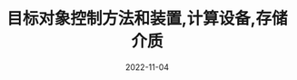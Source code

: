 ---
title: "目标对象控制方法和装置,计算设备,存储介质"
collection: patent
category: patent
permalink: /publication/patent-1
# excerpt: 'This paper is about the number 1. The number 2 is left for future work.'
date: 2022-11-04
venue: 'CN202210908448.8'
authors: '**徐家卫**，李舒兴，袁春，韩磊.'
# citation: 'Your Name, You. (2009). &quot;Paper Title Number 1.&quot; <i>Journal 1</i>. 1(1).'
---